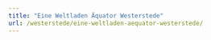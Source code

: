 ```yaml
---
title: "Eine Weltladen Äquator Westerstede"
url: /westerstede/eine-weltladen-aequator-westerstede/
---
```

